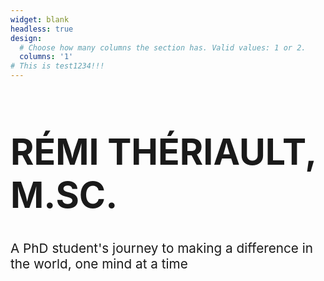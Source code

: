 ```yaml
---
widget: blank
headless: true
design:
  # Choose how many columns the section has. Valid values: 1 or 2.
  columns: '1'
# This is test1234!!!
---
```




<style>
.container {
  height: 525px;
  text-align: center;
/* #container h1, #container p   {  } /* 
</style>

<div id="container">
<h1 style="font-size: calc(100% + 4.5vw)"> RÉMI THÉRIAULT, M.SC. </h1>
<p style="font-size: calc(100% + 0.7vw)">
A PhD student's journey to making a difference in the world, one mind at a time</p>
</div>